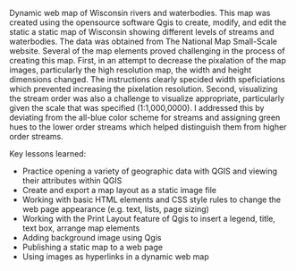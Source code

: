 Dynamic web map of Wisconsin rivers and waterbodies.
This map was created using the opensource software Qgis to create, modify, and edit the static a static map of Wisconsin showing different levels of streams and waterbodies. The data was obtained from The National Map Small-Scale website. Several of the map elements proved challenging in the process of creating this map. First, in an attempt to decrease the pixalation of the map images, particularly the high resolution map, the width and height dimensions changed. The instructions clearly specided width speficiations which prevented increasing the pixelation resolution. Second, visualizing the stream order was also a challenge to visualize appropriate, particularly given the scale that was specified (1:1,000,0000). I addressed this by deviating from the all-blue color scheme for streams and assigning green hues to the lower order streams which helped distinguish them from higher order streams.

Key lessons learned:
<ul>
<li>Practice opening a variety of geographic data with QGIS and viewing their attributes within QGIS</li>
<li>Create and export a map layout as a static image file</li>
<li>Working with basic HTML elements and CSS style rules to change the web page appearance (e.g. text, lists, page sizing)</li>
<li>Working with the Print Layout feature of Qgis to insert a legend, title, text box, arrange map elements</li>
<li>Adding background image using Qgis</li>
<li>Publishing a static map to a web page</li>
<li>Using images as hyperlinks in a dynamic web map</li>
</ul>
